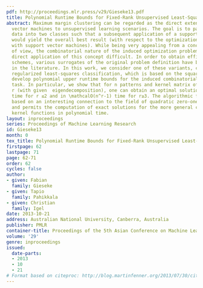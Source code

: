 ```yaml
---
pdf: http://proceedings.mlr.press/v29/Gieseke13.pdf
title: Polynomial Runtime Bounds for Fixed-Rank Unsupervised Least-Squares Classification
abstract: Maximum margin clustering can be regarded as the direct extension of support
  vector machines to unsupervised learning scenarios. The goal is to partition unlabeled
  data into two classes such that a subsequent application of a support vector machine
  would yield the overall best result (with respect to the optimization problem associated
  with support vector machines). While being very appealing from a conceptual point
  of view, the combinatorial nature of the induced optimization problem renders a
  direct application of this concept difficult. In order to obtain efficient optimization
  schemes, various surrogates of the original problem definition have been proposed
  in the literature. In this work, we consider one of these variants, called unsupervised
  regularized least-squares classification, which is based on the square loss, and
  develop polynomial upper runtime bounds for the induced combinatorial optimization
  task. In particular, we show that for n patterns and kernel matrix of fixed rank
  r (with given  eigendecomposition), one can obtain an optimal solution in \mathcalO(n^r)
  time for r ≤2 and in \mathcalO(n^r-1) time for r≥3. The algorithmic framework is
  based on an interesting connection to the field of quadratic zero-one programming
  and permits the computation of exact solutions for the more general case of non-linear
  kernel functions in polynomial time.
layout: inproceedings
series: Proceedings of Machine Learning Research
id: Gieseke13
month: 0
tex_title: Polynomial Runtime Bounds for Fixed-Rank Unsupervised Least-Squares Classification
firstpage: 62
lastpage: 71
page: 62-71
order: 62
cycles: false
author:
- given: Fabian
  family: Gieseke
- given: Tapio
  family: Pahikkala
- given: Christian
  family: Igel
date: 2013-10-21
address: Australian National University, Canberra, Australia
publisher: PMLR
container-title: Proceedings of the 5th Asian Conference on Machine Learning
volume: '29'
genre: inproceedings
issued:
  date-parts:
  - 2013
  - 10
  - 21
# Format based on citeproc: http://blog.martinfenner.org/2013/07/30/citeproc-yaml-for-bibliographies/
---
```

